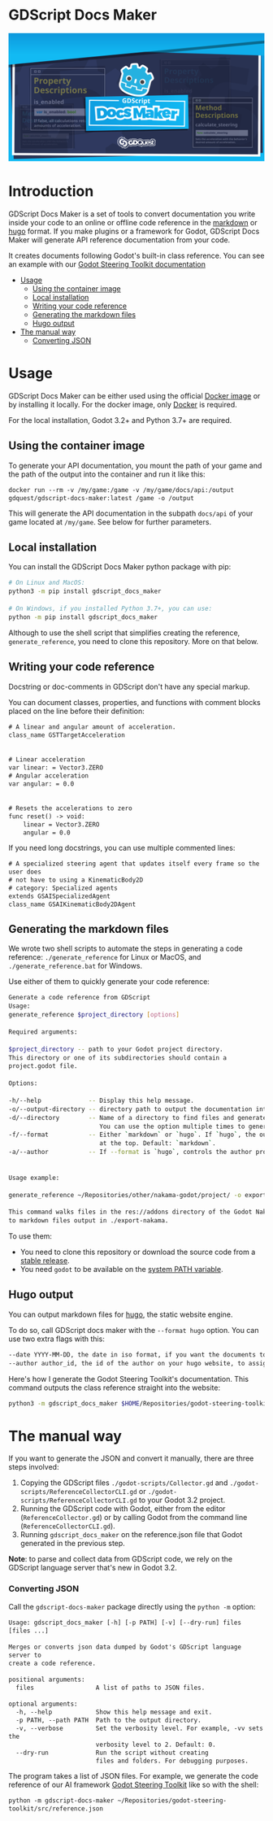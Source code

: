# GDScript Docs Maker

![Project banner](./assets/gdscript-docs-maker-banner.svg)

# Introduction

GDScript Docs Maker is a set of tools to convert documentation you write inside your code to an online or offline code reference in the [markdown](https://daringfireball.net/projects/markdown/syntax) or [hugo](https://gohugo.io/) format. If you make plugins or a framework for Godot, GDScript Docs Maker will generate API reference documentation from your code.

It creates documents following Godot's built-in class reference. You can see an example with our [Godot Steering Toolkit documentation](https://www.gdquest.com/docs/godot-steering-toolkit/reference/)

<!-- markdown-toc start - Don't edit this section. Run M-x markdown-toc-refresh-toc -->

- [Usage](#usage)
    * [Using the container image](#using-the-container-image)
    * [Local installation](#local-installation)
    * [Writing your code reference](#writing-your-code-reference)
    * [Generating the markdown files](#generating-the-markdown-files)
    * [Hugo output](#hugo-output)
- [The manual way](#the-manual-way)
    + [Converting JSON](#converting-json)

<!-- markdown-toc end -->

# Usage

GDScript Docs Maker can be either used using the official [Docker image](https://hub.docker.com/r/gdquest/gdscript-docs-maker) or by installing it locally. For the docker image, only [Docker](https://www.docker.com/get-started) is required.

For the local installation, Godot 3.2+ and Python 3.7+ are required.

## Using the container image

To generate your API documentation, you mount the path of your game and the path of the output into the container and run it like this:

```
docker run --rm -v /my/game:/game -v /my/game/docs/api:/output gdquest/gdscript-docs-maker:latest /game -o /output
```

This will generate the API documentation in the subpath `docs/api` of your game located at `/my/game`. See below for further parameters.

## Local installation

You can install the GDScript Docs Maker python package with pip:

```bash
# On Linux and MacOS:
python3 -m pip install gdscript_docs_maker

# On Windows, if you installed Python 3.7+, you can use:
python -m pip install gdscript_docs_maker
```

Although to use the shell script that simplifies creating the reference, `generate_reference`, you need to clone this repository. More on that below.

## Writing your code reference

Docstring or doc-comments in GDScript don't have any special markup.

You can document classes, properties, and functions with comment blocks placed on the line before their definition:

```gdscript
# A linear and angular amount of acceleration.
class_name GSTTargetAcceleration


# Linear acceleration
var linear: = Vector3.ZERO
# Angular acceleration
var angular: = 0.0


# Resets the accelerations to zero
func reset() -> void:
	linear = Vector3.ZERO
	angular = 0.0
```

If you need long docstrings, you can use multiple commented lines:

```
# A specialized steering agent that updates itself every frame so the user does
# not have to using a KinematicBody2D
# category: Specialized agents
extends GSAISpecializedAgent
class_name GSAIKinematicBody2DAgent
```

## Generating the markdown files

We wrote two shell scripts to automate the steps in generating a code reference: `./generate_reference` for Linux or MacOS, and `./generate_reference.bat` for Windows.

Use either of them to quickly generate your code reference:

```bash
Generate a code reference from GDScript
Usage:
generate_reference $project_directory [options]

Required arguments:

$project_directory -- path to your Godot project directory.
This directory or one of its subdirectories should contain a
project.godot file.

Options:

-h/--help             -- Display this help message.
-o/--output-directory -- directory path to output the documentation into.
-d/--directory        -- Name of a directory to find files and generate the code reference in the Godot project.
                         You can use the option multiple times to generate a reference for multiple directories.
-f/--format           -- Either `markdown` or `hugo`. If `hugo`, the output document includes a TOML front-matter
                         at the top. Default: `markdown`.
-a/--author           -- If --format is `hugo`, controls the author property in the TOML front-matter.


Usage example:

generate_reference ~/Repositories/other/nakama-godot/project/ -o export-nakama -d addons

This command walks files in the res://addons directory of the Godot Nakama project, and converts it
to markdown files output in ./export-nakama.
```

To use them:

- You need to clone this repository or download the source code from a [stable release](https://github.com/GDQuest/gdscript-docs-maker/releases).
- You need `godot` to be available on the [system PATH variable](<https://en.wikipedia.org/wiki/PATH_(variable)>).

## Hugo output

You can output markdown files for [hugo](https://gohugo.io/), the static website engine.

To do so, call GDScript docs maker with the `--format hugo` option. You can use two extra flags with this:

```bash
--date YYYY-MM-DD, the date in iso format, if you want the documents to have a date other than today. Default: datetime.date.today()
--author author_id, the id of the author on your hugo website, to assign an the author for the documents. Default: ""
```

Here's how I generate the Godot Steering Toolkit's documentation. This command outputs the class reference straight into the website:

```bash
python3 -m gdscript_docs_maker $HOME/Repositories/godot-steering-toolkit/project/reference.json --format hugo --author razoric --path $HOME/Repositories/website/content/docs/godot-steering-toolkit/reference/classes/
```

# The manual way

If you want to generate the JSON and convert it manually, there are three steps involved:

1. Copying the GDScript files `./godot-scripts/Collector.gd` and `./godot-scripts/ReferenceCollectorCLI.gd` or `./godot-scripts/ReferenceCollectorCLI.gd` to your Godot 3.2 project.
2. Running the GDScript code with Godot, either from the editor (`ReferenceCollector.gd`) or by calling Godot from the command line (`ReferenceCollectorCLI.gd`).
3. Running `gdscript_docs_maker` on the reference.json file that Godot generated in the previous step.

<!-- TODO: turn into a note block on the website. -->

**Note**: to parse and collect data from GDScript code, we rely on the GDScript language server that's new in Godot 3.2.

### Converting JSON

Call the `gdscript-docs-maker` package directly using the `python -m` option:

```
Usage: gdscript_docs_maker [-h] [-p PATH] [-v] [--dry-run] files [files ...]

Merges or converts json data dumped by Godot's GDScript language server to
create a code reference.

positional arguments:
  files                 A list of paths to JSON files.

optional arguments:
  -h, --help            Show this help message and exit.
  -p PATH, --path PATH  Path to the output directory.
  -v, --verbose         Set the verbosity level. For example, -vv sets the
                        verbosity level to 2. Default: 0.
  --dry-run             Run the script without creating
                        files and folders. For debugging purposes.
```

The program takes a list of JSON files. For example, we generate the code reference of our AI framework [Godot Steering Toolkit](https://github.com/GDQuest/godot-steering-toolkit/) like so with the shell:

```fish
python -m gdscript-docs-maker ~/Repositories/godot-steering-toolkit/src/reference.json
```
